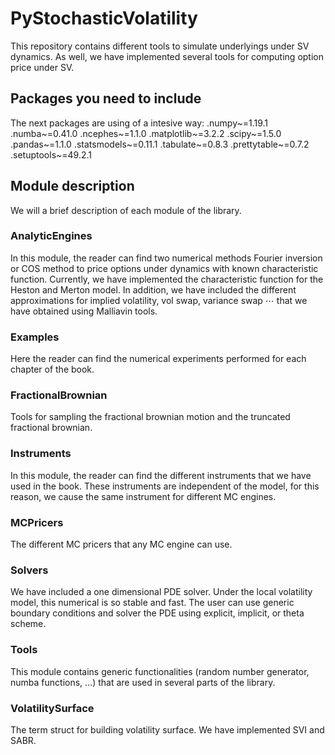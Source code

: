 # PyStochasticVolatility
This repository contains different tools to simulate underlyings under SV dynamics. As well, we have implemented several tools for computing option price under SV. 

## Packages you need to include
The next packages are using of a intesive way:
    .numpy~=1.19.1
    .numba~=0.41.0
    .ncephes~=1.1.0
    .matplotlib~=3.2.2
    .scipy~=1.5.0
    .pandas~=1.1.0
    .statsmodels~=0.11.1
    .tabulate~=0.8.3
    .prettytable~=0.7.2
    .setuptools~=49.2.1

## Module description
We will a brief description of each module of the library.

### AnalyticEngines
In this module, the reader can find two numerical methods Fourier inversion or COS method to price options under dynamics with known characteristic function. Currently, we have implemented the characteristic function for the Heston and Merton model. In addition, we have included the different approximations for implied volatility, vol swap, variance swap $\cdots$ that we have obtained using Malliavin tools.

### Examples
 Here the reader can find the numerical experiments performed for each chapter of the book. 
 
### FractionalBrownian
Tools for sampling the fractional brownian motion and the truncated fractional brownian.
 
### Instruments
In this module, the reader can find the different instruments that we have used in the book. These instruments are independent of the model, for this reason, we cause the same instrument for different MC engines.
 
### MCPricers
The different MC pricers that any MC engine can use.
 
### Solvers
We have included a one dimensional PDE solver. Under the local volatility model, this numerical is so stable and fast. The user can use generic boundary conditions and solver the PDE using explicit, implicit, or theta scheme.
  
### Tools
This module contains generic functionalities (random number generator, numba functions, ...) that are used in several parts of the library.
  
### VolatilitySurface
The term struct for building volatility surface. We have implemented SVI and SABR.



